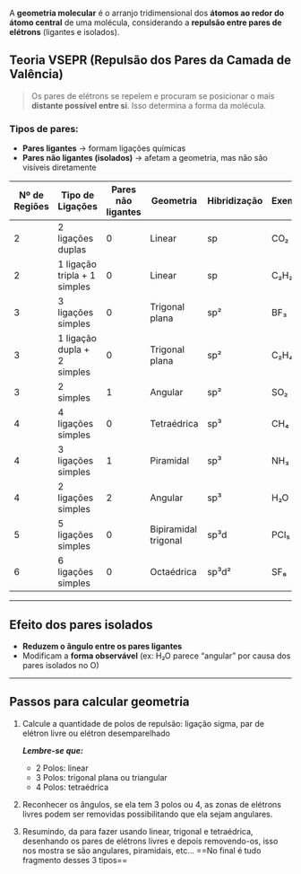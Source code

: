 A **geometria molecular** é o arranjo tridimensional dos **átomos ao redor do átomo central** de uma molécula, considerando a **repulsão entre pares de elétrons** (ligantes e isolados).

## **Teoria VSEPR (Repulsão dos Pares da Camada de Valência)**

> Os pares de elétrons se repelem e procuram se posicionar o mais **distante possível entre si**. Isso determina a forma da molécula.

### Tipos de pares:

- **Pares ligantes** → formam ligações químicas
- **Pares não ligantes (isolados)** → afetam a geometria, mas não são visíveis diretamente

| Nº de Regiões | Tipo de Ligações         | Pares não ligantes | Geometria              | Hibridização | Exemplo | Fórmulas |
|---------------|---------------------------|---------------------|------------------------|--------------|---------|----------|
| 2             | 2 ligações duplas         | 0                   | Linear                 | sp           | CO₂     | O=C=O    |
| 2             | 1 ligação tripla + 1 simples | 0                | Linear                 | sp           | C₂H₂    | HC≡CH    |
| 3             | 3 ligações simples        | 0                   | Trigonal plana         | sp²          | BF₃     | BF₃      |
| 3             | 1 ligação dupla + 2 simples | 0                | Trigonal plana         | sp²          | C₂H₄    | H₂C=CH₂  |
| 3             | 2 simples                 | 1                   | Angular                | sp²          | SO₂     | O=S=O    |
| 4             | 4 ligações simples        | 0                   | Tetraédrica            | sp³          | CH₄     | CH₄      |
| 4             | 3 ligações simples        | 1                   | Piramidal              | sp³          | NH₃     | NH₃      |
| 4             | 2 ligações simples        | 2                   | Angular                | sp³          | H₂O     | H₂O      |
| 5             | 5 ligações simples        | 0                   | Bipiramidal trigonal   | sp³d         | PCl₅    | PCl₅     |
| 6             | 6 ligações simples        | 0                   | Octaédrica             | sp³d²        | SF₆     | SF₆      |


---

## **Efeito dos pares isolados**

- **Reduzem o ângulo entre os pares ligantes**
- Modificam a **forma observável** (ex: H₂O parece “angular” por causa dos pares isolados no O)
---

## Passos para calcular geometria 

1. Calcule a quantidade de polos de repulsão: ligação sigma, par de elétron livre ou elétron desemparelhado 
	
	***Lembre-se que:*** 
	- 2 Polos: linear
	- 3 Polos: trigonal plana ou triangular 
	- 4 Polos: tetraédrica
2. Reconhecer os ângulos, se ela tem 3 polos ou 4, as zonas de elétrons livres podem ser removidas possibilitando que ela sejam angulares.
3. Resumindo, da para fazer usando linear, trigonal e tetraédrica, desenhando os pares de elétrons livres e depois removendo-os, isso nos mostra se são angulares, piramidais, etc... ==No final é tudo fragmento desses 3 tipos==

